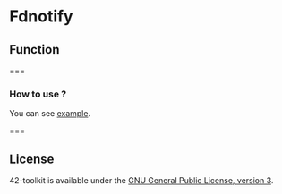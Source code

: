Fdnotify
==========

## Function


===
### How to use ?

You can see [example](https://github.com/QuentinPerez/42-toolkit/tree/master/examples/libc/fdnotify).

===
## License

42-toolkit is available under the [GNU General Public License, version 3](LICENSE).
